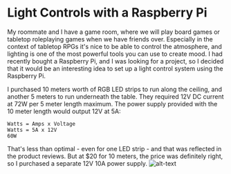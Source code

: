 # Light Controls with a Raspberry Pi

My roommate and I have a game room, where we will play board games or tabletop roleplaying games when we have friends over. Especially in the context of tabletop RPGs it's nice to be able to control the atmosphere, and lighting is one of the most powerful tools you can use to create mood. I had recently bought a Raspberry Pi, and I was looking for a project, so I decided that it would be an interesting idea to set up a light control system using the Raspberry Pi. 

I purchased 10 meters worth of RGB LED strips to run along the ceiling, and another 5 meters to run underneath the table. They required 12V DC current at 72W per 5 meter length maximum. The power supply provided with the 10 meter length would output 12V at 5A:
```
Watts = Amps x Voltage 
Watts = 5A x 12V
60W
```
That's less than optimal - even for one LED strip - and that was reflected in the product reviews. But at $20 for 10 meters, the price was definitely right, so I purchased a separate 12V 10A power supply.
![alt-text](../master/images/light_control_setup.jpg "Components for Light Control Project")
